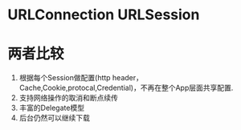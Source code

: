 # URLConnection URLSession

# 两者比较

1. 根据每个Session做配置(http header，Cache,Cookie,protocal,Credential)，不再在整个App层面共享配置.
2. 支持网络操作的取消和断点续传
3. 丰富的Delegate模型
4. 后台仍然可以继续下载